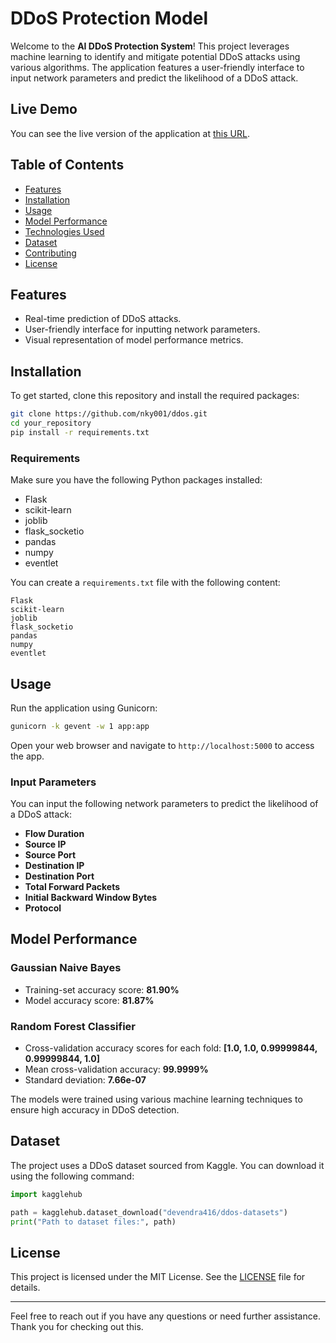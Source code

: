 # DDoS Protection Model

Welcome to the **AI DDoS Protection System**! This project leverages machine learning to identify and mitigate potential DDoS attacks using various algorithms. The application features a user-friendly interface to input network parameters and predict the likelihood of a DDoS attack.

## Live Demo

You can see the live version of the application at [this URL](https://ddos.up.railway.app/).

## Table of Contents

- [Features](#features)
- [Installation](#installation)
- [Usage](#usage)
- [Model Performance](#model-performance)
- [Technologies Used](#technologies-used)
- [Dataset](#dataset)
- [Contributing](#contributing)
- [License](#license)

## Features

- Real-time prediction of DDoS attacks.
- User-friendly interface for inputting network parameters.
- Visual representation of model performance metrics.

## Installation

To get started, clone this repository and install the required packages:

```bash
git clone https://github.com/nky001/ddos.git
cd your_repository
pip install -r requirements.txt
```

### Requirements

Make sure you have the following Python packages installed:

- Flask
- scikit-learn
- joblib
- flask_socketio
- pandas
- numpy
- eventlet

You can create a `requirements.txt` file with the following content:

```plaintext
Flask
scikit-learn
joblib
flask_socketio
pandas
numpy
eventlet
```

## Usage

Run the application using Gunicorn:

```bash
gunicorn -k gevent -w 1 app:app
```

Open your web browser and navigate to `http://localhost:5000` to access the app. 

### Input Parameters

You can input the following network parameters to predict the likelihood of a DDoS attack:

- **Flow Duration**
- **Source IP**
- **Source Port**
- **Destination IP**
- **Destination Port**
- **Total Forward Packets**
- **Initial Backward Window Bytes**
- **Protocol**

## Model Performance

### Gaussian Naive Bayes

- Training-set accuracy score: **81.90%**
- Model accuracy score: **81.87%**

### Random Forest Classifier

- Cross-validation accuracy scores for each fold: **[1.0, 1.0, 0.99999844, 0.99999844, 1.0]**
- Mean cross-validation accuracy: **99.9999%**
- Standard deviation: **7.66e-07**

The models were trained using various machine learning techniques to ensure high accuracy in DDoS detection.

## Dataset

The project uses a DDoS dataset sourced from Kaggle. You can download it using the following command:

```python
import kagglehub

path = kagglehub.dataset_download("devendra416/ddos-datasets")
print("Path to dataset files:", path)
```


## License

This project is licensed under the MIT License. See the [LICENSE](LICENSE) file for details.

---

Feel free to reach out if you have any questions or need further assistance. Thank you for checking out this.
```

